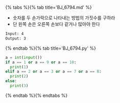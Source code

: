 {% tabs %}{% tab title='BJ_6794.md' %}

* 숫자를 두 손가락으로 나타내는 방법의 가짓수를 구하라
* 단 왼쪽 손은 오른쪽 손보다 같거나 많아야 한다

```txt
Input: 4
Output: 3
```

{% endtab %}{% tab title='BJ_6794.py' %}

```py
a = int(input())
if a == 1 or a == 9 or a == 10:
  print(1)
elif a == 2 or a == 3 or a == 7 or a == 8:
  print(2)
else:
  print(3)
```

{% endtab %}{% endtabs %}
